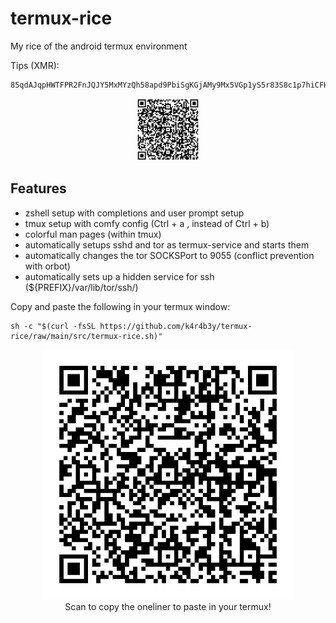 # termux-rice
My rice of the android termux environment

Tips (XMR):
```
85qdAJqpHWTFPR2FnJQJY5MxMYzQh58apd9PbiSgKGjAMy9Mx5VGp1yS5r83S8c1p7hiCFH2uE3m8bAr5PxrGHNm63PReuP
```
<center> 
<figure>
<img src="pics/xmrqr.webp" width="100">
</figure>
</center>

## Features
- zshell setup with completions and user prompt setup
- tmux setup with comfy config (Ctrl + a , instead of Ctrl + b)
- colorful man pages (within tmux)
- automatically setups sshd and tor as termux-service and starts them
- automatically changes the tor SOCKSPort to 9055 (conflict prevention with orbot)
- automatically sets up a hidden service for ssh (${PREFIX}/var/lib/tor/ssh/)

Copy and paste the following in your termux window:

```
sh -c "$(curl -fsSL https://github.com/k4r4b3y/termux-rice/raw/main/src/termux-rice.sh)"
```

<center> 
<figure>
<img src="pics/qr-code.webp" width="400">
<figcaption>Scan to copy the oneliner to paste in your termux!</figcaption>
</figure>
</center>

